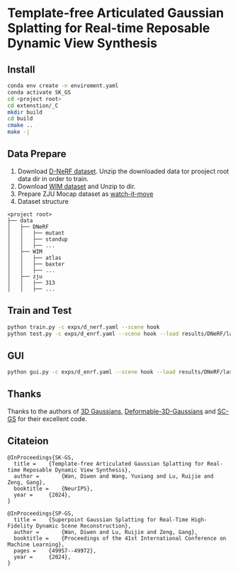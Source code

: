 # Template-free Articulated Gaussian Splatting for Real-time Reposable Dynamic View Synthesis

## Install

```bash 
conda env create -n enviroment.yaml
conda activate SK_GS
cd <project root>
cd extenstion/_C
mkdir build
cd build
cmake ..
make -j
```

## Data Prepare

1. Download [D-NeRF dataset](https://github.com/albertpumarola/D-NeRF). Unzip the downloaded data tor prooject root data dir in order to train.
2. Download [WIM dataset](https://github.com/NVlabs/watch-it-move) and Unzip to <data> dir.
3. Prepare ZJU Mocap dataset as [watch-it-move](https://github.com/NVlabs/watch-it-move)
4. Dataset structure

```text
<project root>
├── data
│   ├── DNeRF  
│   │   ├── mutant
│   │   ├── standup 
│   │   ├── ...
│   ├── WIM  
│   │   ├── atlas
│   │   ├── baxter 
│   │   ├── ...
│   ├── zju  
│   │   ├── 313
│   │   ├── ...
```

## Train and Test

``` bash
python train.py -c exps/d_nerf.yaml --scene hook
python test.py -c exps/d_enrf.yaml --scene hook --load results/DNeRF/last.pth
```

## GUI

```bash
python gui.py -c exps/d_enrf.yaml --scene hook --load results/DNeRF/last.pth
```

## Thanks

Thanks to the authors of [3D Gaussians](https://repo-sam.inria.fr/fungraph/3d-gaussian-splatting/), [Deformable-3D-Gaussians](https://github.com/ingra14m/Deformable-3D-Gaussians) and  [SC-GS](https://github.com/yihua7/SC-GS) for their excellent code.

## Citateion

```text
@InProceedings{SK-GS,
  title = 	 {Template-free Articulated Gaussian Splatting for Real-time Reposable Dynamic View Synthesis},
  author =       {Wan, Diwen and Wang, Yuxiang and Lu, Ruijie and Zeng, Gang},
  booktitle = 	 {NeurIPS},
  year = 	 {2024},
}
```

```text
@InProceedings{SP-GS,
  title = 	 {Superpoint Gaussian Splatting for Real-Time High-Fidelity Dynamic Scene Reconstruction},
  author =       {Wan, Diwen and Lu, Ruijie and Zeng, Gang},
  booktitle = 	 {Proceedings of the 41st International Conference on Machine Learning},
  pages = 	 {49957--49972},
  year = 	 {2024},
}
```
